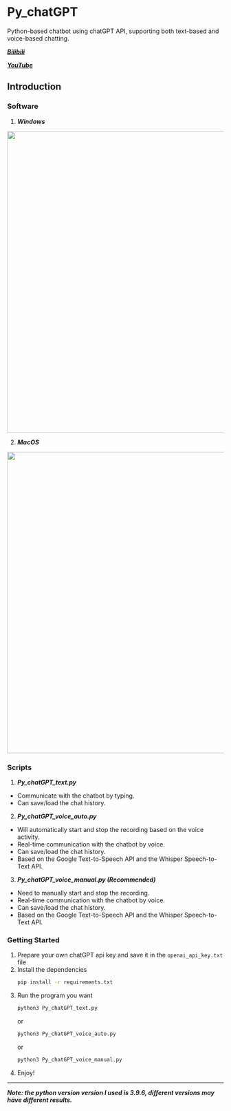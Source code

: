# Py_chatGPT
Python-based chatbot using chatGPT API, supporting both text-based and voice-based chatting.   

[***Bilibili***](https://www.bilibili.com/video/BV1554y1u75j/?share_source=copy_web&vd_source=52c5fec8348a24e00d38c36bc12b5a7d)     

[***YouTube***](https://youtu.be/H9Ss8RYrTw8)

## Introduction
### Software
1. ***Windows***
<div align=left><img src='https://raw.githubusercontent.com/aguang5241/Py_chatGPT/main/res/inerface_mac.png' alt='' width='700'/></div>

2. ***MacOS***
<div align=left><img src='https://raw.githubusercontent.com/aguang5241/Py_chatGPT/main/res/inerface_win.png' alt='' width='700'/></div>

### Scripts
1. ***Py_chatGPT_text.py***
* Communicate with the chatbot by typing.
* Can save/load the chat history.

2. ***Py_chatGPT_voice_auto.py***
* Will automatically start and stop the recording based on the voice activity.
* Real-time communication with the chatbot by voice.
* Can save/load the chat history.
* Based on the Google Text-to-Speech API and the Whisper Speech-to-Text API.

3. ***Py_chatGPT_voice_manual.py (Recommended)***
* Need to manually start and stop the recording.
* Real-time communication with the chatbot by voice.
* Can save/load the chat history.
* Based on the Google Text-to-Speech API and the Whisper Speech-to-Text API.

### Getting Started
1. Prepare your own chatGPT api key and save it in the `openai_api_key.txt` file
2. Install the dependencies
    ```bash
    pip install -r requirements.txt
    ```
3. Run the program you want
    ```bash
    python3 Py_chatGPT_text.py
    ``` 
    or
    ```bash
    python3 Py_chatGPT_voice_auto.py
    ```
    or
    ```bash
    python3 Py_chatGPT_voice_manual.py
    ```
4. Enjoy!

*****
***Note: the python version version I used is 3.9.6, different versions may have different results.***
